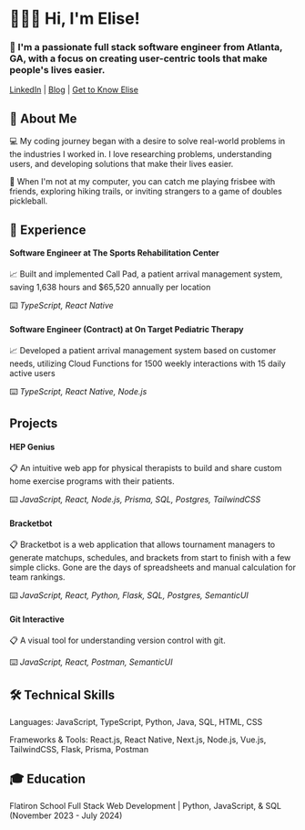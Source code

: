 # 👩🏼‍💻 Hi, I'm Elise!
### 🌟 I'm a passionate full stack software engineer from Atlanta, GA, with a focus on creating user-centric tools that make people's lives easier.
[LinkedIn](https://www.linkedin.com/in/elise-erickson/) | [Blog](https://dev.to/erickson24) | [Get to Know Elise](https://www.loom.com/share/20c0fd7bf5d545fda34f1f3f96cd259c?sid=cb6d0bda-5ceb-4f0d-9b4a-e8157267ecb8)

## 🚀 About Me
💻 My coding journey began with a desire to solve real-world problems in the industries I worked in. I love researching problems, understanding users, and developing solutions that make their lives easier.

🥏 When I'm not at my computer, you can catch me playing frisbee with friends, exploring hiking trails, or inviting strangers to a game of doubles pickleball.

## 💼 Experience
#### Software Engineer at The Sports Rehabilitation Center
📈 Built and implemented Call Pad, a patient arrival management system, saving 1,638 hours and $65,520 annually per location

⌨️ *TypeScript, React Native*

#### Software Engineer (Contract) at On Target Pediatric Therapy
📈 Developed a patient arrival management system based on customer needs, utilizing Cloud Functions for 1500 weekly interactions with 15 daily active users

⌨️ *TypeScript, React Native, Node.js*

## Projects
#### HEP Genius
📋  An intuitive web app for physical therapists to build and share custom home exercise programs with their patients.

⌨️ *JavaScript, React, Node.js, Prisma, SQL, Postgres, TailwindCSS*

#### Bracketbot
📋 Bracketbot is a web application that allows tournament managers to generate matchups, schedules, and brackets from start to finish with a few simple clicks. Gone are the days of spreadsheets and manual calculation for team rankings.

⌨️ *JavaScript, React, Python, Flask, SQL, Postgres, SemanticUI*

#### Git Interactive
📋  A visual tool for understanding version control with git.

⌨️ *JavaScript, React, Postman, SemanticUI*

## 🛠️ Technical Skills
Languages: JavaScript, TypeScript, Python, Java, SQL, HTML, CSS

Frameworks & Tools: React.js, React Native, Next.js, Node.js, Vue.js, TailwindCSS, Flask, Prisma, Postman

## 🎓 Education
Flatiron School
Full Stack Web Development | Python, JavaScript, & SQL (November 2023 - July 2024)
